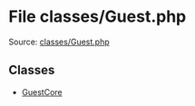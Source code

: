 File classes/Guest.php
=========

Source: [classes/Guest.php](https://github.com/PrestaShop/PrestaShop/blob/1.5.1.0/classes/Guest.php)


Classes
-------

* [GuestCore](class.GuestCore.md)

